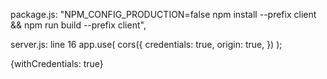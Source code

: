 package.js:
"NPM_CONFIG_PRODUCTION=false npm install --prefix client && npm run build --prefix client",


server.js:
line 16
app.use(
    cors({
      credentials: true,
      origin: true,
    })
  );


  {withCredentials: true}